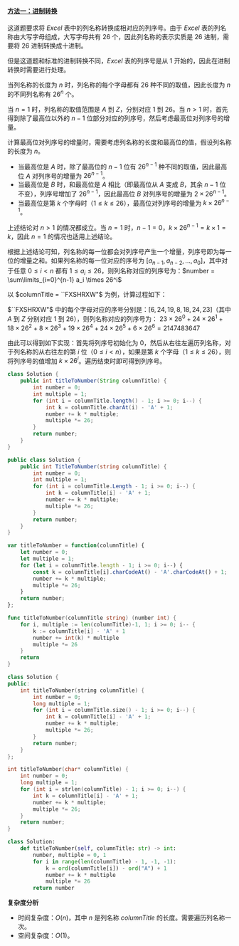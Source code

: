 ﻿#### [方法一：进制转换](https://leetcode.cn/problems/excel-sheet-column-number/solutions/849149/excelbiao-lie-xu-hao-by-leetcode-solutio-r29l/)

这道题要求将 $Excel$ 表中的列名称转换成相对应的列序号。由于 $Excel$ 表的列名称由大写字母组成，大写字母共有 $26$ 个，因此列名称的表示实质是 $26$ 进制，需要将 $26$ 进制转换成十进制。

但是这道题和标准的进制转换不同，$Excel$ 表的列序号是从 $1$ 开始的，因此在进制转换时需要进行处理。

当列名称的长度为 $n$ 时，列名称的每个字母都有 $26$ 种不同的取值，因此长度为 $n$ 的不同列名称有 $26^n$ 个。

当 $n=1$ 时，列名称的取值范围是 $A$ 到 $Z$，分别对应 $1$ 到 $26$。当 $n>1$ 时，首先得到除了最高位以外的 $n−1$ 位部分对应的列序号，然后考虑最高位对列序号的增量。

计算最高位对列序号的增量时，需要考虑列名称的长度和最高位的值，假设列名称的长度为 $n$。

-   当最高位是 $A$ 时，除了最高位的 $n−1$ 位有 $26^{n-1}$ 种不同的取值，因此最高位 $A$ 对列序号的增量为 $26^{n-1}$。
-   当最高位是 $B$ 时，和最高位是 $A$ 相比（即最高位从 $A$ 变成 $B$，其余 $n−1$ 位不变），列序号增加了 $26^{n-1}$，因此最高位 $B$ 对列序号的增量为 $2 \times 26^{n-1}$。
-   当最高位是第 $k$ 个字母时（$1 \le k \le 26$），最高位对列序号的增量为 $k \times 26^{n-1}$。

上述结论对 $n>1$ 的情况都成立。当 $n=1$ 时，$n−1=0$，$k \times 26^{n-1}=k \times 1 = k$，因此 $n=1$ 的情况也适用上述结论。

根据上述结论可知，列名称的每一位都会对列序号产生一个增量，列序号即为每一位的增量之和。如果列名称的每一位对应的序号为 $[a_{n-1}, a_{n-2}, \ldots, a_0]$，其中对于任意 $0 \le i < n$ 都有 $1 \le a_i \le 26$，则列名称对应的列序号为：$number = \sum\limits_{i=0}^{n-1} a_i \times 26^i$

以 $columnTitle = ``FXSHRXW"$ 为例，计算过程如下：

$``FXSHRXW"$ 中的每个字母对应的序号分别是：$[6,24,19,8,18,24,23]$（其中 $A$ 到 $Z$ 分别对应 $1$ 到 $26$），则列名称对应的列序号为：
$23 \times 26^0 + 24 \times 26^1 + 18 \times 26^2 + 8 \times 26^3 + 19 \times 26^4 + 24 \times 26^5 + 6 \times 26^6 = 2147483647$

由此可以得到如下实现：首先将列序号初始化为 $0$，然后从右往左遍历列名称，对于列名称的从右往左的第 $i$ 位（$0 \le i < n$），如果是第 $k$ 个字母（$1 \le k \le 26$），则将列序号的值增加 $k \times 26^i$。遍历结束时即可得到列序号。

```java
class Solution {
    public int titleToNumber(String columnTitle) {
        int number = 0;
        int multiple = 1;
        for (int i = columnTitle.length() - 1; i >= 0; i--) {
            int k = columnTitle.charAt(i) - 'A' + 1;
            number += k * multiple;
            multiple *= 26;
        }
        return number;
    }
}
```

```csharp
public class Solution {
    public int TitleToNumber(string columnTitle) {
        int number = 0;
        int multiple = 1;
        for (int i = columnTitle.Length - 1; i >= 0; i--) {
            int k = columnTitle[i] - 'A' + 1;
            number += k * multiple;
            multiple *= 26;
        }
        return number;
    }
}
```

```javascript
var titleToNumber = function(columnTitle) {
    let number = 0;
    let multiple = 1;
    for (let i = columnTitle.length - 1; i >= 0; i--) {
        const k = columnTitle[i].charCodeAt() - 'A'.charCodeAt() + 1;
        number += k * multiple;
        multiple *= 26;
    }
    return number;
};
```

```go
func titleToNumber(columnTitle string) (number int) {
    for i, multiple := len(columnTitle)-1, 1; i >= 0; i-- {
        k := columnTitle[i] - 'A' + 1
        number += int(k) * multiple
        multiple *= 26
    }
    return
}
```

```cpp
class Solution {
public:
    int titleToNumber(string columnTitle) {
        int number = 0;
        long multiple = 1;
        for (int i = columnTitle.size() - 1; i >= 0; i--) {
            int k = columnTitle[i] - 'A' + 1;
            number += k * multiple;
            multiple *= 26;
        }
        return number;
    }
};
```

```c
int titleToNumber(char* columnTitle) {
    int number = 0;
    long multiple = 1;
    for (int i = strlen(columnTitle) - 1; i >= 0; i--) {
        int k = columnTitle[i] - 'A' + 1;
        number += k * multiple;
        multiple *= 26;
    }
    return number;
}
```

```python
class Solution:
    def titleToNumber(self, columnTitle: str) -> int:
        number, multiple = 0, 1
        for i in range(len(columnTitle) - 1, -1, -1):
            k = ord(columnTitle[i]) - ord("A") + 1
            number += k * multiple
            multiple *= 26
        return number
```

**复杂度分析**

-   时间复杂度：$O(n)$，其中 $n$ 是列名称 $columnTitle$ 的长度。需要遍历列名称一次。
-   空间复杂度：$O(1)$。
